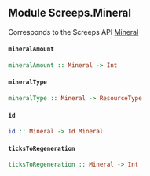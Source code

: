 ## Module Screeps.Mineral

Corresponds to the Screeps API [Mineral](http://support.screeps.com/hc/en-us/articles/207218579-Mineral)

#### `mineralAmount`

``` purescript
mineralAmount :: Mineral -> Int
```

#### `mineralType`

``` purescript
mineralType :: Mineral -> ResourceType
```

#### `id`

``` purescript
id :: Mineral -> Id Mineral
```

#### `ticksToRegeneration`

``` purescript
ticksToRegeneration :: Mineral -> Int
```


